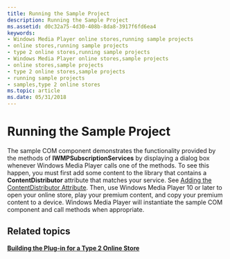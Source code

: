 ```yaml
---
title: Running the Sample Project
description: Running the Sample Project
ms.assetid: d0c32a75-4d30-408b-8da8-3917f6fd6ea4
keywords:
- Windows Media Player online stores,running sample projects
- online stores,running sample projects
- type 2 online stores,running sample projects
- Windows Media Player online stores,sample projects
- online stores,sample projects
- type 2 online stores,sample projects
- running sample projects
- samples,type 2 online stores
ms.topic: article
ms.date: 05/31/2018
---
```


# Running the Sample Project

The sample COM component demonstrates the functionality provided by the methods of **IWMPSubscriptionServices** by displaying a dialog box whenever Windows Media Player calls one of the methods. To see this happen, you must first add some content to the library that contains a **ContentDistributor** attribute that matches your service. See [Adding the ContentDistributor Attribute](adding-the-contentdistributor-attribute.md). Then, use Windows Media Player 10 or later to open your online store, play your premium content, and copy your premium content to a device. Windows Media Player will instantiate the sample COM component and call methods when appropriate.

## Related topics

<dl> <dt>

[**Building the Plug-in for a Type 2 Online Store**](building-the-plug-in-for-a-type-2-online-store.md)
</dt> </dl>

 

 




